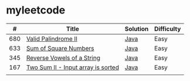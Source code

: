 # myleetcode

| #    | Title                                                        | Solution                                                     | Difficulty |
| ---- | ------------------------------------------------------------ | ------------------------------------------------------------ | ---------- |
| 680  | [Valid Palindrome II](https://leetcode.com/problems/valid-palindrome-ii/description/) | [Java](src/main/java/cn/rainshell/myleetcode/validPalindrome/ValidPalindrome.java) | Easy       |
| 633  | [Sum of Square Numbers](https://leetcode.com/problems/sum-of-square-numbers/description/) | [Java](src/main/java/cn/rainshell/myleetcode/twoSum/TwoSortedSum.java) | Easy       |
| 345  | [Reverse Vowels of a String](https://leetcode.com/problems/reverse-vowels-of-a-string/description/) | [Java](src/main/java/cn/rainshell/myleetcode/reverseVowels/ReverseVowels.java) | Easy       |
| 167  | [Two Sum II - Input array is sorted](https://leetcode.com/problems/two-sum-ii-input-array-is-sorted/description/) | [Java](src/main/java/cn/rainshell/myleetcode/twoSum/TwoSum.java) | Easy       |
|      |                                                              |                                                              |            |


